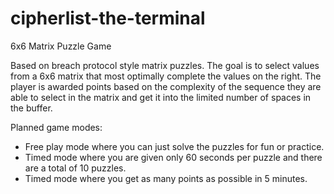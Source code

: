 # cipherlist-the-terminal
6x6 Matrix Puzzle Game

Based on breach protocol style matrix puzzles. The goal is to select values from a 6x6 matrix that most optimally complete the values on the right. The player is awarded points based on the complexity of the sequence they are able to select in the matrix and get it into the limited number of spaces in the buffer. 

Planned game modes:
* Free play mode where you can just solve the puzzles for fun or practice.
* Timed mode where you are given only 60 seconds per puzzle and there are a total of 10 puzzles.
* Timed mode where you get as many points as possible in 5 minutes.
